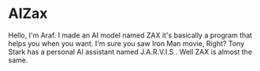 # AIZax
Hello, I'm Araf. I made an AI model named ZAX it's basically a program that helps you when you want. I'm sure you saw Iron Man movie, Right? Tony Stark has a personal AI assistant named J.A.R.V.I.S . Well ZAX is almost the same.
